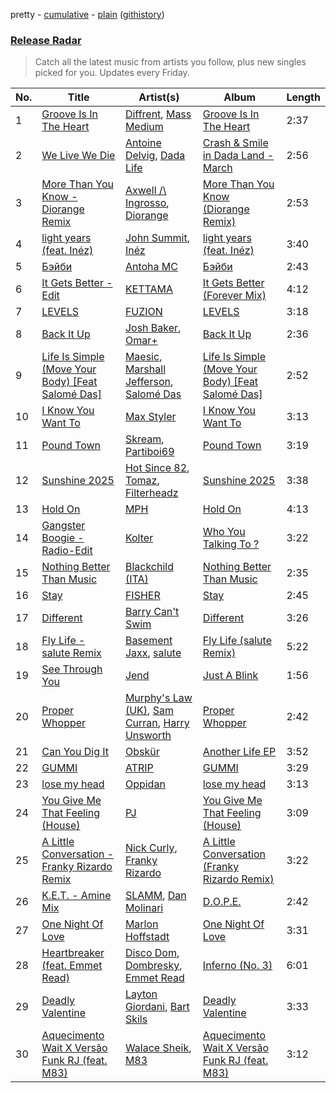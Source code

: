 pretty - [cumulative](/playlists/cumulative/Release%20Radar.md) - [plain](/playlists/plain/37i9dQZEVXbsudmxBFKW7G) ([githistory](https://github.githistory.xyz/vitokorn/spotify-playlist-archive/blob/master/playlists/plain/37i9dQZEVXbsudmxBFKW7G))
### [Release Radar](https://open.spotify.com/playlist/37i9dQZEVXbsudmxBFKW7G)

> Catch all the latest music from artists you follow, plus new singles picked for you. Updates every Friday.

| No. | Title | Artist(s) | Album | Length |
|---|---|---|---|---|
| 1 | [Groove Is In The Heart](https://open.spotify.com/track/1o4sWd8EwR7DK2zVmtmckH) | [Diffrent](https://open.spotify.com/artist/7mycnkT3eOskxxGbN9skkV), [Mass Medium](https://open.spotify.com/artist/4XpxlgcEnxaBDaAO7V1XvH) | [Groove Is In The Heart](https://open.spotify.com/album/3riCNzeuaeSfwVWNfHVtEf) | 2:37 |
| 2 | [We Live We Die](https://open.spotify.com/track/7hO9iBzFnKzqu1gK541wB4) | [Antoine Delvig](https://open.spotify.com/artist/5akjwT4cQGhi5DLknDb0Wl), [Dada Life](https://open.spotify.com/artist/00sAT5YX8W3xNd1EuqyHw9) | [Crash & Smile in Dada Land - March](https://open.spotify.com/album/3E8QZXE1Bx1LkltqEricXB) | 2:56 |
| 3 | [More Than You Know - Diorange Remix](https://open.spotify.com/track/41GNxUO5Ud4SJJRfKSHTFf) | [Axwell /\ Ingrosso](https://open.spotify.com/artist/2XnBwblw31dfGnspMIwgWz), [Diorange](https://open.spotify.com/artist/1BKMGwVQOhbkZ1xEiPH2k3) | [More Than You Know (Diorange Remix)](https://open.spotify.com/album/12wSfSndnput2c59GD9yCb) | 2:53 |
| 4 | [light years (feat. Inéz)](https://open.spotify.com/track/2wRKES8HKm4EutRHz7JD1x) | [John Summit](https://open.spotify.com/artist/7kNqXtgeIwFtelmRjWv205), [Inéz](https://open.spotify.com/artist/6zBax4hSAI1BJYgwF61EP5) | [light years (feat. Inéz)](https://open.spotify.com/album/3Ze2F3oYCJnaotDZBVWMkI) | 3:40 |
| 5 | [Бэйби](https://open.spotify.com/track/5fh4xILf9og3yXO4e7W9NG) | [Antoha MC](https://open.spotify.com/artist/6OqmKFaRcw0f23m5PQ9CrL) | [Бэйби](https://open.spotify.com/album/7Jux0iN66czZn26OUnxne6) | 2:43 |
| 6 | [It Gets Better - Edit](https://open.spotify.com/track/1e2n2qovOIYRJZZm875RHo) | [KETTAMA](https://open.spotify.com/artist/3an9rnsXKPCAMlZgH4A0n4) | [It Gets Better (Forever Mix)](https://open.spotify.com/album/1nQ8tCFXhFZ8RXJbqTPplO) | 4:12 |
| 7 | [LEVELS](https://open.spotify.com/track/55DwjFdPowTjzvukCzJEho) | [FUZION](https://open.spotify.com/artist/6Onz7lRkfK9vCyZDEKoFmB) | [LEVELS](https://open.spotify.com/album/6NY5wQbp6jqj4zODypYID9) | 3:18 |
| 8 | [Back It Up](https://open.spotify.com/track/5bdKaYnig6IqBsQQqBUjHm) | [Josh Baker](https://open.spotify.com/artist/4zf8Awb8y1X9qwL4oiVRd6), [Omar+](https://open.spotify.com/artist/06HO1b1nd4kQzRakdZBTSc) | [Back It Up](https://open.spotify.com/album/3zmA0CrYMwFY92X9DkK2fY) | 2:36 |
| 9 | [Life Is Simple (Move Your Body) [Feat Salomé Das]](https://open.spotify.com/track/6sgYrldk8IdtSERq4eGZj1) | [Maesic](https://open.spotify.com/artist/1GO0BdzMo0I4HNHfbaLbKZ), [Marshall Jefferson](https://open.spotify.com/artist/2Di8r9df6xjyj6CVOqbGVz), [Salomé Das](https://open.spotify.com/artist/6OZuVLUPd9v4yEOTjwZz77) | [Life Is Simple (Move Your Body) [Feat Salomé Das]](https://open.spotify.com/album/4btj2RrBqE3GZ2azpFrWuo) | 2:52 |
| 10 | [I Know You Want To](https://open.spotify.com/track/3qhf5WajCHsJibQ7cQ2qYS) | [Max Styler](https://open.spotify.com/artist/3NKKngINK1tP6BFy0WOyWk) | [I Know You Want To](https://open.spotify.com/album/60xGclNsYuzGqMfhUW4nXE) | 3:13 |
| 11 | [Pound Town](https://open.spotify.com/track/61yXM2XDYQkjWJsydNtwTz) | [Skream](https://open.spotify.com/artist/2jbP92oFLWqPqogflK1wlW), [Partiboi69](https://open.spotify.com/artist/0CutULGVZ24wOr1HHYoEOL) | [Pound Town](https://open.spotify.com/album/6oqFuZKIyU7FKnk4RyjXET) | 3:19 |
| 12 | [Sunshine 2025](https://open.spotify.com/track/5uTjgnvttrNUfVFETRJ8TP) | [Hot Since 82](https://open.spotify.com/artist/1tRBmMtER4fGrzrt8O9VpS), [Tomaz](https://open.spotify.com/artist/3GXiP6aI7feec8YTvLJfwf), [Filterheadz](https://open.spotify.com/artist/6XqUjMGrl5jFwwyQ6hheit) | [Sunshine 2025](https://open.spotify.com/album/6EOLwD4dOgXcZ3G4QpYwtC) | 3:38 |
| 13 | [Hold On](https://open.spotify.com/track/6pCrx0kmrXsXlMfKK9KksT) | [MPH](https://open.spotify.com/artist/62SCu33InHVq97VaWw3eof) | [Hold On](https://open.spotify.com/album/5EE83YjGBKzM6x5O9AT9rN) | 4:13 |
| 14 | [Gangster Boogie - Radio-Edit](https://open.spotify.com/track/0EMrYjvRTAB86EgslzOLq8) | [Kolter](https://open.spotify.com/artist/2Invsp3HSrAeJy4u7Retry) | [Who You Talking To ?](https://open.spotify.com/album/3jaXPHRq3JEZa4hzfYGhFc) | 3:22 |
| 15 | [Nothing Better Than Music](https://open.spotify.com/track/4eZafPjosGlJF6QVxeTdUS) | [Blackchild (ITA)](https://open.spotify.com/artist/0UVthdD1eqqsoNLX9ek4Xb) | [Nothing Better Than Music](https://open.spotify.com/album/0cBWTiLeGxFpAk5JwbX9S3) | 2:35 |
| 16 | [Stay](https://open.spotify.com/track/2meQtvGUcrqgEj4lTmQgfd) | [FISHER](https://open.spotify.com/artist/1VJ0briNOlXRtJUAzoUJdt) | [Stay](https://open.spotify.com/album/13KdVYCKtHHmpI4mn4WYRK) | 2:45 |
| 17 | [Different](https://open.spotify.com/track/7x8FCh3aNU7YrYUSTVGHv6) | [Barry Can't Swim](https://open.spotify.com/artist/0vTVU0KH0CVzijsoKGsTPl) | [Different](https://open.spotify.com/album/2Du9S3uLn4IsAK3R7IqEOY) | 3:26 |
| 18 | [Fly Life - salute Remix](https://open.spotify.com/track/3LTHqCkYnYtqTYDqoi3FPl) | [Basement Jaxx](https://open.spotify.com/artist/4YrKBkKSVeqDamzBPWVnSJ), [salute](https://open.spotify.com/artist/1np8xozf7ATJZDi9JX8Dx5) | [Fly Life (salute Remix)](https://open.spotify.com/album/1h4I9xCeVDCmnQ0ZU9sUE1) | 5:22 |
| 19 | [See Through You](https://open.spotify.com/track/1eLQCKC8NAPhLPjiggVNCS) | [Jend](https://open.spotify.com/artist/56WlN4e9YbaEI8KdXaFgTN) | [Just A Blink](https://open.spotify.com/album/1vUqm6iCiisZliOXJkUI3j) | 1:56 |
| 20 | [Proper Whopper](https://open.spotify.com/track/0jDYMxl9oJRNPOnVKKVaZW) | [Murphy's Law (UK)](https://open.spotify.com/artist/1q85MRE0aEF6NfZQdlMrl1), [Sam Curran](https://open.spotify.com/artist/4BBFBtFx8apgzn34zfXIdA), [Harry Unsworth](https://open.spotify.com/artist/1cS0sZXi7K2blpbendbE2A) | [Proper Whopper](https://open.spotify.com/album/7cGuSvxH6gsyygZOQZQrGb) | 2:42 |
| 21 | [Can You Dig It](https://open.spotify.com/track/0NNhBuMpSGu6U6ARWSk9N8) | [Obskür](https://open.spotify.com/artist/29MTNlaVntQaQiDyj8KGwx) | [Another Life EP](https://open.spotify.com/album/1XyXQLugMdGNNyk34i6mRb) | 3:52 |
| 22 | [GUMMI](https://open.spotify.com/track/4CE1DeTAXDCdbUBhlPtt03) | [ATRIP](https://open.spotify.com/artist/4fu0Er7pG6kZZa7Awf3NMI) | [GUMMI](https://open.spotify.com/album/7o1afJdvf4oDB98Pkw7JrF) | 3:29 |
| 23 | [lose my head](https://open.spotify.com/track/1KvFu6zoNcPc6TvjykGtPr) | [Oppidan](https://open.spotify.com/artist/338p7qzZTDJSHJzSjIZMFK) | [lose my head](https://open.spotify.com/album/6uZQgll8GIBJ2KvAfW5TtE) | 3:13 |
| 24 | [You Give Me That Feeling (House)](https://open.spotify.com/track/66xdw91kfYHedMovRbJoFM) | [PJ](https://open.spotify.com/artist/1D94AtRDjUWq9Ai1kw2Vn2) | [You Give Me That Feeling (House)](https://open.spotify.com/album/6KzBRyxv0uT9BmhecGg4dK) | 3:09 |
| 25 | [A Little Conversation - Franky Rizardo Remix](https://open.spotify.com/track/7C1sr5rt34jC1zlEXMWOJH) | [Nick Curly](https://open.spotify.com/artist/5WI60lKXG4mP2OPyt8pyQ2), [Franky Rizardo](https://open.spotify.com/artist/2UgphhGSlC9QWgaZWUOCkl) | [A Little Conversation (Franky Rizardo Remix)](https://open.spotify.com/album/6uFFzJ60n5AOFgB2zS1xGt) | 3:22 |
| 26 | [K.E.T. - Amine Mix](https://open.spotify.com/track/2lHQRWqKnLuFHl52CypW2X) | [SLAMM](https://open.spotify.com/artist/1MXqVY3BMc0RaQYu05MVpn), [Dan Molinari](https://open.spotify.com/artist/2LXI2TTxPC81l79b2ZGWRE) | [D.O.P.E.](https://open.spotify.com/album/7GqNwkZzWJhUIndPE7KF4d) | 2:42 |
| 27 | [One Night Of Love](https://open.spotify.com/track/0yKN9B3jYONUyvqrGkNUPX) | [Marlon Hoffstadt](https://open.spotify.com/artist/0HHa7ZJZxUQlg5l2mB0N0f) | [One Night Of Love](https://open.spotify.com/album/1zez4j3KxpibZsH4ztNerl) | 3:31 |
| 28 | [Heartbreaker (feat. Emmet Read)](https://open.spotify.com/track/3DUm3cOPLW7ZjjCqzWLsQ9) | [Disco Dom](https://open.spotify.com/artist/3q8DkzC4UfA5lKG1YG4004), [Dombresky](https://open.spotify.com/artist/2GVtgxcx7jg5xVCZsIHSGN), [Emmet Read](https://open.spotify.com/artist/3WvT8BJtMr4CILO0P6nXLD) | [Inferno (No. 3)](https://open.spotify.com/album/1GE4jSnmPJ4Bm3p0Hb5wvt) | 6:01 |
| 29 | [Deadly Valentine](https://open.spotify.com/track/1LM3MTj0LQxIdrPgsoaoEa) | [Layton Giordani](https://open.spotify.com/artist/7mC3RkNNTV6p2j9w4F8Ip4), [Bart Skils](https://open.spotify.com/artist/6iWBjg4b4ll4jLiParnWXT) | [Deadly Valentine](https://open.spotify.com/album/1KrV7mXE0n4n6OncRaEuPB) | 3:33 |
| 30 | [Aquecimento Wait X Versão Funk RJ (feat. M83)](https://open.spotify.com/track/292z0iHY9h1ergA0KqEH6Y) | [Walace Sheik](https://open.spotify.com/artist/6pRAFvs3EBJMGYSxua9yyl), [M83](https://open.spotify.com/artist/63MQldklfxkjYDoUE4Tppz) | [Aquecimento Wait X Versão Funk RJ (feat. M83)](https://open.spotify.com/album/5kklKlDMncF01PPOj4D9wj) | 3:12 |
